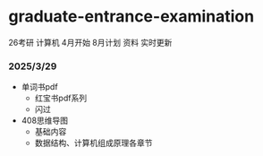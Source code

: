 # graduate-entrance-examination
26考研 计算机 4月开始 8月计划 资料 实时更新

### 2025/3/29

- 单词书pdf
  - 红宝书pdf系列
  - 闪过
- 408思维导图
  - 基础内容
  - 数据结构、计算机组成原理各章节
